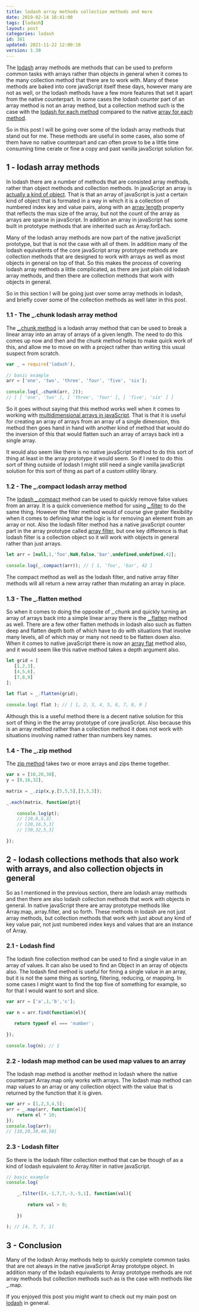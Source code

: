 ```yaml
---
title: lodash array methods collection methods and more
date: 2019-02-14 16:41:00
tags: [lodash]
layout: post
categories: lodash
id: 381
updated: 2021-11-22 12:00:10
version: 1.30
---
```


The [lodash](https://lodash.com/) array methods are methods that can be used to preform common tasks with arrays rather than objects in general when it comes to the many collection method that there are to work with. Many of these methods are baked into core javaScript itself these days, however many are not as well, or the lodash methods have a few more features that set it apart from the native counterpart. In some cases the lodash counter part of an array method is not an array method, but a collection method such is the case with the [lodash for each method](/2017/11/20/lodash_foreach) compared to the native [array for each method](/2019/02/16/js-javascript-foreach/).

So in this post I will be going over some of the lodash array methods that stand out for me. These methods are useful in some cases, also some of them have no native counterpart and can often prove to be a little time consuming time cerate or fine a copy and past vanilla javaScript solution for.


<!-- more -->

## 1 - lodash array methods

In lodash there are a number of methods that are consisted array methods, rather than object methods and collection methods. In javaScript an array is [actually a kind of object](/2017/05/12/js-arrays-are-objects/). That is that an array of javaScript is just a certain kind of object that is formated in a way in which it is a collection of numbered index key and value pairs, along with an [array length](/2018/12/14/js-array-length/) property that reflects the max size of the array, but not the count of the array as arrays are sparse in javaScript. In addition an array in javaScript has some built in prototype methods that are inherited such as Array.forEach. 

Many of the lodash array methods are now part of the native javaScript prototype, but that is not the case with all of them. In addition many of the lodash equivalents of the core javaScript array prototype methods are collection methods that are designed to work with arrays as well as most objects in general on top of that. So this makes the process of covering lodash array methods a little complicated, as there are just plain old lodash array methods, and then there are collection methods that work with objects in general.

So in this section I will be going just over some array methods in lodash, and briefly cover some of the collection methods as well later in this post.

### 1.1 - The \_.chunk lodash array method

The [\_.chunk method](/2017/09/13/lodash-chunk/) is a lodash array method that can be used to break a linear array into an array of arrays of a given length. The need to do this comes up now and then and the chunk method helps to make quick work of this, and allow me to move on with a project rather than writing this usual suspect from scratch.

```js
var _ = require('lodash'),
 
// basic example
arr = ['one', 'two', 'three', 'four', 'five', 'six'];
 
console.log(_.chunk(arr, 2));
// [ [ 'one', 'two' ], [ 'three', 'four' ], [ 'five', 'six' ] ]
```

So it goes without saying that this method works well when it comes to working with [multidimensional arrays in javaScript](/2020/03/31/js-array-multidimensional/). That is that it is useful for creating an array of arrays from an array of a single dimension, this method then goes hand in hand with another kind of method that would do the inversion of this that would flatten such an array of arrays back inti a single array.

It would also seem like there is no native javaScript method to do this sort of thing at least in the array prototype it would seem. So if I need to do this sort of thing outside of lodash I might still need a single vanilla javaScript solution for this sort of thing as part of a custom utility library.

### 1.2 - The \_.compact lodash array method

The [lodash \_.compact](/2018/08/09/lodash_compact/) method can be used to quickly remove false values from an array. It is a quick convenience method for using [\_.filter](/2018/05/18/lodash_filter/) to do the same thing. However the filter method would of course give grater flexibility when it comes to defining what the logic is for removing an element from an array or not. Also the lodash filter method has a native javaScript counter part in the array prototype called [array filter](/2020/10/03/js-array-filter/), but one key difference is that lodash filter is a collection object so it will work with objects in general rather than just arrays.

```js
let arr = [null,1,'foo',NaN,false,'bar',undefined,undefined,42];
 
console.log(_.compact(arr)); // [ 1, 'foo', 'bar', 42 ]
```

The compact method as well as the lodash filter, and native array filter methods will all return a new array rather than mutating an array in place.

### 1.3 - The \_.flatten method

So when it comes to doing the opposite of \_.chunk and quickly turning an array of arrays back into a simple linear array there is the [\_.flatten](/2018/08/12/lodash_flatten/) method as well. There are a few other flatten methods in lodash also such as flatten deep and flatten depth both of which have to do with situations that involve many levels, all of which may or many not need to be flatten down also. When it comes to native javaScript there is now an [array flat](/2021/07/15/js-array-flat/) method also, and it would seem like this native method takes a depth argument also.

```js
let grid = [
   [1,2,3],
   [4,5,6],
   [7,8,9]
];
 
let flat = _.flatten(grid);
 
console.log( flat ); // [ 1, 2, 3, 4, 5, 6, 7, 8, 9 ]
```

Although this is a useful method there is a decent native solution for this sort of thing in the the array prototype of core javaScript. Also because this is an array method rather than a collection method it does not work with situations involving named rather than numbers key names.

### 1.4 - The \_.zip method

The [zip method](/2018/02/01/lodash_zip/) takes two or more arrays and zips theme together.

```js
var x = [10,20,30],
y = [8,16,32],
 
matrix = _.zip(x,y,[5,5,5],[3,3,3]);
 
_.each(matrix, function(pt){
 
    console.log(pt);
    // [10,8,5,3]
    // [20,16,5,3]
    // [30,32,5,3]
 
});
```

## 2 - lodash collections methods that also work with arrays, and also collection objects in general

So as I mentioned in the previous section, there are lodash array methods and then there are also lodash collection methods that work with objects in general. In native javaScript there are array prototype methods like Array.map, array.filter, and so forth. These methods in lodash are not just array methods, but collection methods that work with just about any kind of key value pair, not just numbered index keys and values that are an instance of Array.

### 2.1 - Lodash find

The lodash fine collection method can be used to find a single value in an array of values. It can also be used to find an Object in an array of objects also. The lodash find method is useful for fining a single value in an array, but it is not the same thing as sorting, filtering, reducing, or mapping. In some cases I might want to find the top five of something for example, so for that I would want to sort and slice.

```js
var arr = ['a',1,'b','c'];
 
var n = arr.find(function(el){
 
   return typeof el === 'number';
 
});
 
console.log(n); // 1
```

### 2.2 - lodash map method can be used map values to an array

The lodash map method is another method in lodash where the native counterpart Array.map only works with arrays. The lodash map method can map values to an array or any collection object with the value that is returned by the function that it is given.

```js
var arr = [1,2,3,4,5];
arr = _.map(arr, function(el){
    return el * 10;
});
console.log(arr);
// [10,20,30,40,50]
```

### 2.3 - Lodash filter

So there is the lodash filter collection method that can be though of as a kind of lodash equivalent to Array.filter in native javaScript.

```js
// basic example
console.log(
 
    _.filter([4,-1,7,7,-3,-5,1], function(val){
 
        return val > 0;
 
    })
 
); // [4, 7, 7, 1]
```

## 3 - Conclusion

Many of the lodash Array methods help to quickly complete common tasks that are not always in the native javaScript Array prototype object. In addition many of the lodash equivalents to Array prototype methods are not array methods but collection methods such as is the case with methods like \_.map.

If you enjoyed this post you might want to check out my main post on [lodash](/2019/02/15/lodash/) in general.